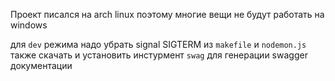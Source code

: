 Проект писался на arch linux поэтому многие вещи не будут работать на windows

для `dev` режима надо убрать signal SIGTERM из `makefile` и `nodemon.js`
также скачать и установить инстурмент `swag` для генерации swagger документации
